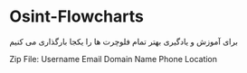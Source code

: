# Osint-Flowcharts
برای آموزش و یادگیری بهتر تمام فلوچرت ها را یکجا بارگذاری می کنیم

Zip File:
Username
Email
Domain
Name
Phone
Location

